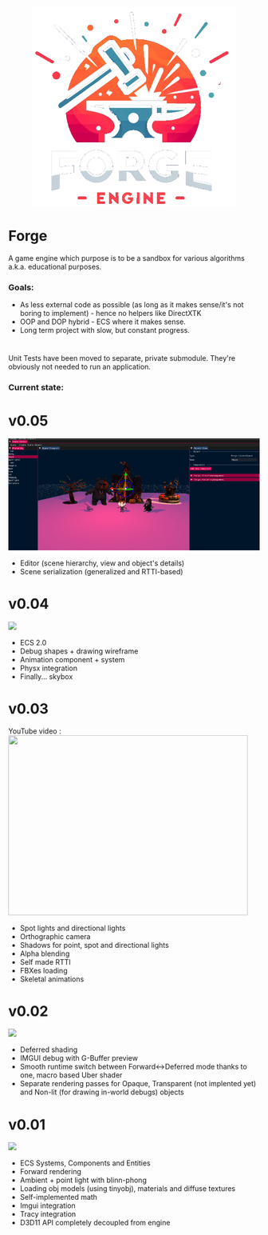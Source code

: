 <p align="center">
  <img src="Logo.png" height="400">
</p>

# Forge
A game engine which purpose is to be a sandbox for various algorithms a.k.a. educational purposes.

### Goals:
- As less external code as possible (as long as it makes sense/it's not boring to implement) - hence no helpers like DirectXTK
- OOP and DOP hybrid - ECS where it makes sense.
- Long term project with slow, but constant progress.

#

Unit Tests have been moved to separate, private submodule. They're obviously not needed to run an application.

### Current state:

# v0.05
![](Journal/201024/Editor.gif)
- Editor (scene hierarchy, view and object's details)
- Scene serialization (generalized and RTTI-based)

# v0.04
![](Journal/030523/state.gif)
- ECS 2.0
- Debug shapes + drawing wireframe
- Animation component + system
- Physx integration
- Finally... skybox

# v0.03
YouTube video : <br />
<a href="http://www.youtube.com/watch?feature=player_embedded&v=gvsBKjrnRLk
" target="_blank"><img src="http://img.youtube.com/vi/gvsBKjrnRLk/0.jpg" 
width="480" height="360" border="0" /></a>
- Spot lights and directional lights
- Orthographic camera
- Shadows for point, spot and directional lights
- Alpha blending
- Self made RTTI
- FBXes loading
- Skeletal animations

# v0.02
![](Journal/040322/state.gif)
- Deferred shading
- IMGUI debug with G-Buffer preview
- Smooth runtime switch between Forward<->Deferred mode thanks to one, macro based Uber shader
- Separate rendering passes for Opaque, Transparent (not implented yet) and Non-lit (for drawing in-world debugs) objects

# v0.01
![](Journal/301221/state.gif)
- ECS Systems, Components and Entities
- Forward rendering
- Ambient + point light with blinn-phong
- Loading obj models (using tinyobj), materials and diffuse textures
- Self-implemented math
- Imgui integration
- Tracy integration
- D3D11 API completely decoupled from engine
